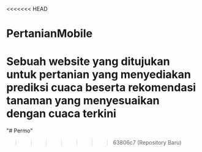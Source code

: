 <<<<<<< HEAD
# PertanianMobile
Sebuah website yang ditujukan untuk pertanian yang menyediakan prediksi cuaca beserta rekomendasi tanaman yang menyesuaikan dengan cuaca terkini
=======
"# Permo" 
>>>>>>> 63806c7 (Repository Baru)

